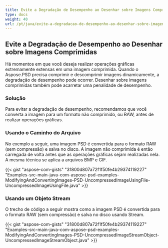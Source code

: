 ```yaml
---
title: Evite a Degradação de Desempenho ao Desenhar sobre Imagens Comprimidas
type: docs
weight: 40
url: /pt/java/evite-a-degradacao-de-desempenho-ao-desenhar-sobre-imagens-comprimidas/
---
```


## **Evite a Degradação de Desempenho ao Desenhar sobre Imagens Comprimidas**
Há momentos em que você deseja realizar operações gráficas extremamente extensas em uma imagem comprimida. Quando o Aspose.PSD precisa comprimir e descomprimir imagens dinamicamente, a degradação de desempenho pode ocorrer. Desenhar sobre imagens comprimidas também pode acarretar uma penalidade de desempenho.
### **Solução**
Para evitar a degradação de desempenho, recomendamos que você converta a imagem para um formato não comprimido, ou RAW, antes de realizar operações gráficas.
### **Usando o Caminho do Arquivo**
No exemplo a seguir, uma imagem PSD é convertida para o formato RAW (sem compressão) e salva no disco. A imagem não comprimida é então carregada de volta antes que as operações gráficas sejam realizadas nela. A mesma técnica se aplica a arquivos BMP e GIF.



{{< gist "aspose-com-gists" "31800d807a72f1f50fe4b29374119227" "Examples-src-main-java-com-aspose-psd-examples-ModifyingAndConvertingImages-PSD-UncompressedImageUsingFile-UncompressedImageUsingFile.java" >}}
### **Usando um Objeto Stream**
O trecho de código a seguir mostra como a imagem PSD é convertida para o formato RAW (sem compressão) e salva no disco usando Stream.



{{< gist "aspose-com-gists" "31800d807a72f1f50fe4b29374119227" "Examples-src-main-java-com-aspose-psd-examples-ModifyingAndConvertingImages-PSD-UncompressedImageStreamObject-UncompressedImageStreamObject.java" >}}
